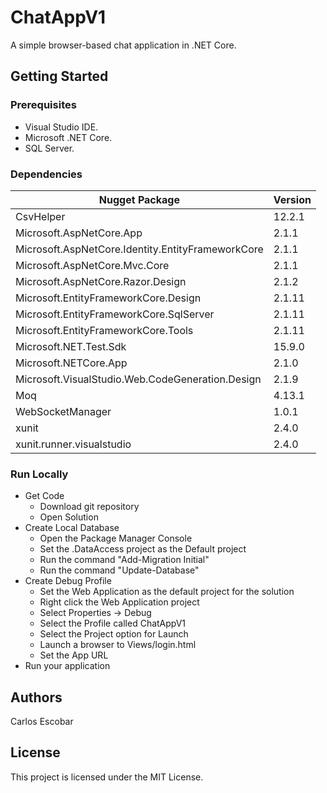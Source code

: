# ChatAppV1
A simple browser-based chat application in .NET Core.

## Getting Started

### Prerequisites
* Visual Studio IDE.
* Microsoft .NET Core.
* SQL Server.

### Dependencies
| Nugget Package | Version 
| ------------- | ------------- |
| CsvHelper | 12.2.1 |
| Microsoft.AspNetCore.App | 2.1.1 |
| Microsoft.AspNetCore.Identity.EntityFrameworkCore | 2.1.1 |
| Microsoft.AspNetCore.Mvc.Core | 2.1.1 |
| Microsoft.AspNetCore.Razor.Design | 2.1.2 |
| Microsoft.EntityFrameworkCore.Design | 2.1.11 |
| Microsoft.EntityFrameworkCore.SqlServer | 2.1.11 |
| Microsoft.EntityFrameworkCore.Tools | 2.1.11 |
| Microsoft.NET.Test.Sdk | 15.9.0 |
| Microsoft.NETCore.App | 2.1.0 |
| Microsoft.VisualStudio.Web.CodeGeneration.Design | 2.1.9 |
| Moq | 4.13.1 | 
| WebSocketManager | 1.0.1 |
| xunit | 2.4.0 |
| xunit.runner.visualstudio | 2.4.0 |

### Run Locally
- Get Code   
	- Download git repository
	- Open Solution
- Create Local Database
	- Open the Package Manager Console
	- Set the .DataAccess project as the Default project 
	- Run the command "Add-Migration Initial"
	- Run the command "Update-Database"
- Create Debug Profile 
	- Set the Web Application as the default project for the solution
	- Right click the Web Application project
	- Select Properties -> Debug
	- Select the Profile called ChatAppV1
	- Select the Project option for Launch
	- Launch a browser to Views/login.html
	- Set the App URL
- Run your application

## Authors
Carlos Escobar

## License
This project is licensed under the MIT License.
